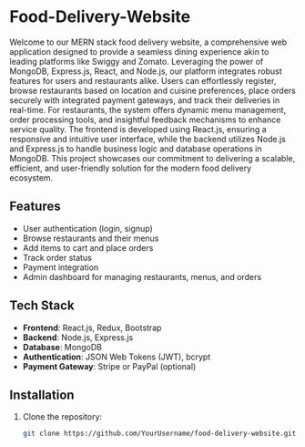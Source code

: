 # Food-Delivery-Website

Welcome to our MERN stack food delivery website, a comprehensive web application designed to provide a seamless dining experience akin to leading platforms like Swiggy and Zomato. Leveraging the power of MongoDB, Express.js, React, and Node.js, our platform integrates robust features for users and restaurants alike. Users can effortlessly register, browse restaurants based on location and cuisine preferences, place orders securely with integrated payment gateways, and track their deliveries in real-time. For restaurants, the system offers dynamic menu management, order processing tools, and insightful feedback mechanisms to enhance service quality. The frontend is developed using React.js, ensuring a responsive and intuitive user interface, while the backend utilizes Node.js and Express.js to handle business logic and database operations in MongoDB. This project showcases our commitment to delivering a scalable, efficient, and user-friendly solution for the modern food delivery ecosystem.

## Features

- User authentication (login, signup)
- Browse restaurants and their menus
- Add items to cart and place orders
- Track order status
- Payment integration
- Admin dashboard for managing restaurants, menus, and orders

## Tech Stack

- **Frontend**: React.js, Redux, Bootstrap
- **Backend**: Node.js, Express.js
- **Database**: MongoDB
- **Authentication**: JSON Web Tokens (JWT), bcrypt
- **Payment Gateway**: Stripe or PayPal (optional)

## Installation

1. Clone the repository:

   ```bash
   git clone https://github.com/YourUsername/food-delivery-website.git
